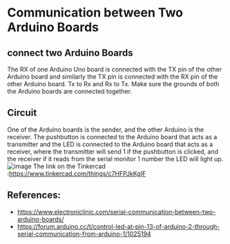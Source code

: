 # Communication between Two Arduino Boards
## connect two Arduino Boards
The RX of one Arduino Uno board is connected with the TX pin of the other Arduino board and similarly the TX pin is connected with the RX pin of the other Arduino board. Tx to Rx and Rx to Tx. Make sure the grounds of both the Arduino boards are connected together.

## Circuit
One of the Arduino boards is the sender, and the other Arduino is the receiver.
The pushbutton is connected to the Arduino board that acts as a transmitter and the LED is connected to the Arduino board that acts as a receiver, where the transmitter will send 1 if the pushbutton is clicked, and the receiver if it reads from the serial monitor 1 number the LED will light up.
![image](https://github.com/Ebtihal09/IOT-Tasks/assets/124944456/ebf35d4a-1ecf-45a0-8ef2-5d7d5158fbbf)
The link on the Tinkercad :https://www.tinkercad.com/things/c7HFPJkKgIF



## References:
* https://www.electroniclinic.com/serial-communication-between-two-arduino-boards/
* https://forum.arduino.cc/t/control-led-at-pin-13-of-arduino-2-through-serial-communication-from-arduino-1/1025194

